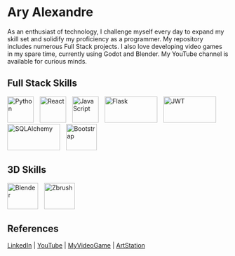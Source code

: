 # Ary Alexandre 
As an enthusiast of technology, I challenge myself every day to expand my skill set and solidify my proficiency as a programmer. My repository includes numerous Full Stack projects. I also love developing video games in my spare time, currently using Godot and Blender. My YouTube channel is available for curious minds.

## Full Stack Skills

<p align="left">
  <img alt="Python" src="https://upload.wikimedia.org/wikipedia/commons/c/c3/Python-logo-notext.svg" width="60" height="60" style="margin-right: 10px;"/>
  <img alt="React" src="https://upload.wikimedia.org/wikipedia/commons/a/a7/React-icon.svg" width="60" height="60" style="margin-right: 10px;"/>
  <img alt="JavaScript" src="https://upload.wikimedia.org/wikipedia/commons/6/6a/JavaScript-logo.png" width="60" height="60" style="margin-right: 10px;"/>
  <img alt="Flask" src="https://upload.wikimedia.org/wikipedia/commons/3/3c/Flask_logo.svg" width="120" height="60" style="margin-right: 10px;"/>
  <img alt="JWT" src="https://jwt.io/img/logo-asset.svg" width="120" height="60" style="margin-right: 10px;"/>
  <img alt="SQLAlchemy" src="https://upload.wikimedia.org/wikipedia/commons/thumb/d/d7/SQLAlchemy.svg/1920px-SQLAlchemy.svg.png" width="120" height="60" style="margin-right: 10px;"/>
  <img alt="Bootstrap" src="https://upload.wikimedia.org/wikipedia/commons/b/b2/Bootstrap_logo.svg" width="70" height="60" style="margin-right: 10px;"/>
</p>

## 3D Skills
<p align="left">
  <img alt="Blender" src="https://upload.wikimedia.org/wikipedia/commons/thumb/0/0c/Blender_logo_no_text.svg/768px-Blender_logo_no_text.svg.png" width="70" height="60" style="margin-right: 10px;"/>
  <img alt="Zbrush" src="https://upload.wikimedia.org/wikipedia/en/c/c6/Pixologic_ZBrush_Logo.png" width="70" height="60" style="margin-right: 10px;"/>
</p>

## References

<a href="https://www.linkedin.com/in/ary-alexandre-pallas-urencio-4226a0171" target="_blank">LinkedIn</a> | 
<a href="https://www.youtube.com/@TheGamePhylosofer" target="_blank">YouTube</a> | 
<a href="https://ary-alexandre-pallas.itch.io/last-legacy" target="_blank">MyVideoGame</a> | 
<a href="https://www.artstation.com/alexandrepallas2" target="_blank">ArtStation</a>

